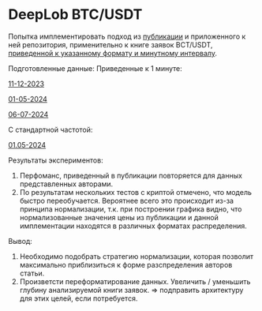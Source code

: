 # DeepLob BTC/USDT

Попытка имплементировать подход из [публикации](https://arxiv.org/pdf/1808.03668) и приложенного к ней репозитория, 
применительно к книге заявок BCT/USDT, [приведенной к указанному формату и минутному интервалу](https://github.com/Gainward777/Cripta/blob/main/DeepLob/Parse_LOB.ipynb).


Подготовленные данные:
Приведенные к 1 минуте:

[11-12-2023](https://drive.google.com/uc?id=1-JpxHhXzxH0gRP81ho1ZPwq7CpgM6rsI)

[01-05-2024](https://drive.google.com/uc?id=1-7A84Vq5wKWr8BPZL18oh2T4WTeNb_Fr)

[06-07-2024](https://drive.google.com/uc?id=1-7fMwrOURKnDoVeZFgRD8sD3YvsYGItn)

С стандартной частотой:

[01.05-2024](https://drive.google.com/uc?id=1J3bAEn7F17Da5OLxhD-9c2M_z2YPUaCo)


Результаты экспериментов:
1) Перфоманс, приведенный в публикации повторяется для данных представленных авторами.
2) По результатам нескольких тестов с криптой отмечено, что модель быстро переобучается. Вероятнее всего это происходит из-за 
принципа нормализации, т.к. при построении графика видно, что нормализованные значения цены из публикации и данной
имплементации находятся в различных форматах распределения.

Вывод:
1) Необходимо подобрать стратегию нормализации, которая позволит максимально приблизиться к форме разспределения авторов статьи.
2) Произветсти переформатирование данных. Увеличить / уменьшить глубину анализируемой книги заявок. => подправить архитектуру
   для этих целей, если потребуется.
